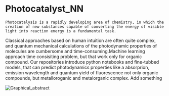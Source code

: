 # Photocatalyst_NN

	Photocatalysis is a rapidly developing area of chemistry, in which the creation of new substances capable of converting the energy of visible light into reaction energy is a fundamental task.
Classical approaches based on human intuition are often quite complex, and quantum mechanical calculations of the photodynamic properties of molecules are cumbersome and time-consuming.Machine learning approach time consisiting problem, but that work only for organic compound. Our repositories introduce python notebooks and fine-tubbed models, that can predict photodynamics properties like a absorprion, emission wavelength and quantum yield of fluorescence not only organic compounds, but metalloroganic and metalorganic complex. Add something

![Graphical_abstract](https://github.com/Yagr49/Photocatalyst_NN/assets/139890239/1e7d3d1b-7704-480d-94ce-45772da9368b)

